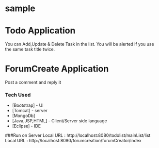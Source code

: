 # sample

# Todo Application
You can Add,Update & Delete Task in the list.
You will be alerted if you use the same task title twice.

# ForumCreate Application
Post a comment and reply it

### Tech Used

* [Bootstrap] - UI
* [Tomcat] - server
* [MongoDb]
* [Java,JSP,HTML] - Client/Server side language
* [Eclipse] - IDE

###Run on Server
Local URL : http://localhost:8080/todolist/mainList/list
Local URL : http://localhost:8080/forumcreation/forumCreator/index

